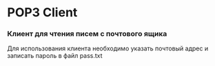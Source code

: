 # POP3 Client
### Клиент для чтения писем с почтового ящика
Для использования клиента необходимо указать почтовый адрес и записать 
пароль в файл pass.txt